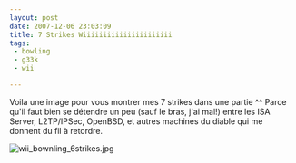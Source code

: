 ```yaml
---
layout: post
date: 2007-12-06 23:03:09
title: 7 Strikes Wiiiiiiiiiiiiiiiiiiiiii
tags:
 - bowling
 - g33k
 - wii

---
```


Voila une image pour vous montrer mes 7 strikes dans une partie ^^ Parce qu'il faut bien se détendre un peu (sauf le bras, j'ai mal!) entre les ISA Server, L2TP/IPSec, OpenBSD, et autres machines du diable qui me donnent du fil à retordre.

![wii_bownling_6strikes.jpg](http://static.zenithar.org/wp-content/uploads/wii_bownling_6strikes.jpg)
